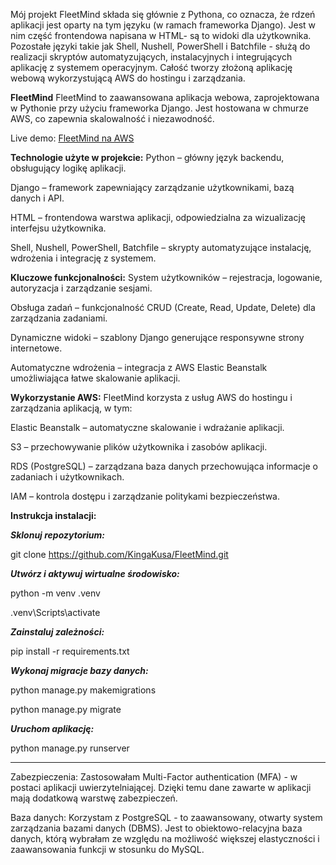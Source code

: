 Mój projekt FleetMind składa się głównie z Pythona, co oznacza, że rdzeń aplikacji jest oparty na tym języku (w ramach frameworka Django).
Jest w nim część frontendowa napisana w HTML- są to widoki dla użytkownika.
Pozostałe języki takie jak Shell, Nushell, PowerShell i Batchfile - służą do realizacji skryptów automatyzujących, instalacyjnych i integrujących aplikację z systemem operacyjnym.
Całość tworzy złożoną aplikację webową wykorzystującą AWS do hostingu i zarządzania.




**FleetMind**
FleetMind to zaawansowana aplikacja webowa, zaprojektowana w Pythonie przy użyciu frameworka Django. Jest hostowana w chmurze AWS, co zapewnia skalowalność i niezawodność.

Live demo: [FleetMind na AWS](https://fleetmind-env.eba-bxnzixvu.eu-central-1.elasticbeanstalk.com/)

**Technologie użyte w projekcie:**
Python – główny język backendu, obsługujący logikę aplikacji.

Django – framework zapewniający zarządzanie użytkownikami, bazą danych i API.

HTML – frontendowa warstwa aplikacji, odpowiedzialna za wizualizację interfejsu użytkownika.

Shell, Nushell, PowerShell, Batchfile – skrypty automatyzujące instalację, wdrożenia i integrację z systemem.

**Kluczowe funkcjonalności:**
System użytkowników – rejestracja, logowanie, autoryzacja i zarządzanie sesjami.

Obsługa zadań – funkcjonalność CRUD (Create, Read, Update, Delete) dla zarządzania zadaniami.

Dynamiczne widoki – szablony Django generujące responsywne strony internetowe.

Automatyczne wdrożenia – integracja z AWS Elastic Beanstalk umożliwiająca łatwe skalowanie aplikacji.

**Wykorzystanie AWS:**
FleetMind korzysta z usług AWS do hostingu i zarządzania aplikacją, w tym:

Elastic Beanstalk – automatyczne skalowanie i wdrażanie aplikacji.

S3 – przechowywanie plików użytkownika i zasobów aplikacji.

RDS (PostgreSQL) – zarządzana baza danych przechowująca informacje o zadaniach i użytkownikach.

IAM – kontrola dostępu i zarządzanie politykami bezpieczeństwa.

**Instrukcja instalacji:**

***Sklonuj repozytorium:***

git clone https://github.com/KingaKusa/FleetMind.git

***Utwórz i aktywuj wirtualne środowisko:***


python -m venv .venv

.venv\Scripts\activate


***Zainstaluj zależności:***

pip install -r requirements.txt


***Wykonaj migracje bazy danych:***

python manage.py makemigrations

python manage.py migrate


***Uruchom aplikację:***

python manage.py runserver

-----
Zabezpieczenia:
Zastosowałam Multi-Factor authentication (MFA) - w postaci aplikacji uwierzytelniającej. Dzięki temu dane zawarte w aplikacji mają dodatkową warstwę zabezpieczeń.

Baza danych:
Korzystam z PostgreSQL - to zaawansowany, otwarty system zarządzania bazami danych (DBMS). Jest to obiektowo-relacyjna baza danych, którą wybrałam ze względu na możliwość większej elastyczności i zaawansowania funkcji w stosunku do MySQL.



